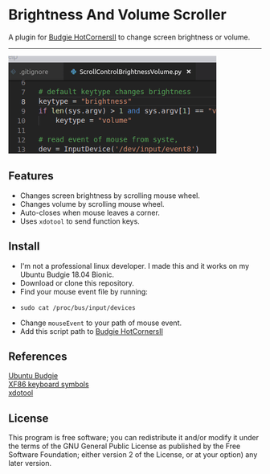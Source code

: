 # Brightness And Volume Scroller

A plugin for [Budgie HotCornersII](https://github.com/UbuntuBudgie/budgie-extras/tree/master/budgie-hotcorners) to change screen brightness or volume.

---

![Screenshot](data/config.gif)

## Features

- Changes screen brightness by scrolling mouse wheel.
- Changes volume by scrolling mouse wheel.
- Auto-closes when mouse leaves a corner.
- Uses `xdotool` to send function keys.

## Install

- I'm not a professional linux developer. I made this and it works on my Ubuntu Budgie 18.04 Bionic.
- Download or clone this repository.
- Find your mouse event file by running:
-     sudo cat /proc/bus/input/devices
- Change `mouseEvent` to your path of mouse event.
- Add this script path to [Budgie HotCornersII](https://github.com/UbuntuBudgie/budgie-extras/tree/master/budgie-hotcorners)


## References

[Ubuntu Budgie](https://ubuntubudgie.org/)<br>
[XF86 keyboard symbols](http://wiki.linuxquestions.org/wiki/XF86_keyboard_symbols) <br>
[xdotool](http://manpages.ubuntu.com/manpages/bionic/man1/xdotool.1.html)


## License

This program is free software; you can redistribute it and/or modify it under the terms of the GNU General Public License as published by the Free Software Foundation; either version 2 of the License, or at your option) any later version.